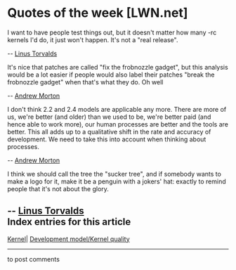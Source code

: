 # Quotes of the week [LWN.net]

I want to have people test things out, but it doesn't matter how many -rc kernels I'd do, it just won't happen. It's not a "real release". 

\-- [Linus Torvalds](/Articles/126798/)

It's nice that patches are called "fix the frobnozzle gadget", but this analysis would be a lot easier if people would also label their patches "break the frobnozzle gadget" when that's what they do. Oh well 

\-- [Andrew Morton](/Articles/126775/)

I don't think 2.2 and 2.4 models are applicable any more. There are more of us, we're better (and older) than we used to be, we're better paid (and hence able to work more), our human processes are better and the tools are better. This all adds up to a qualitative shift in the rate and accuracy of development. We need to take this into account when thinking about processes. 

\-- [Andrew Morton](/Articles/126775/)

I think we should call the tree the "sucker tree", and if somebody wants to make a logo for it, make it be a penguin with a jokers' hat: exactly to remind people that it's not about the glory. 

\-- [Linus Torvalds](/Articles/126799/)  
Index entries for this article  
---  
[Kernel](/Kernel/Index)| [Development model/Kernel quality](/Kernel/Index#Development_model-Kernel_quality)  
  


* * *

to post comments 
